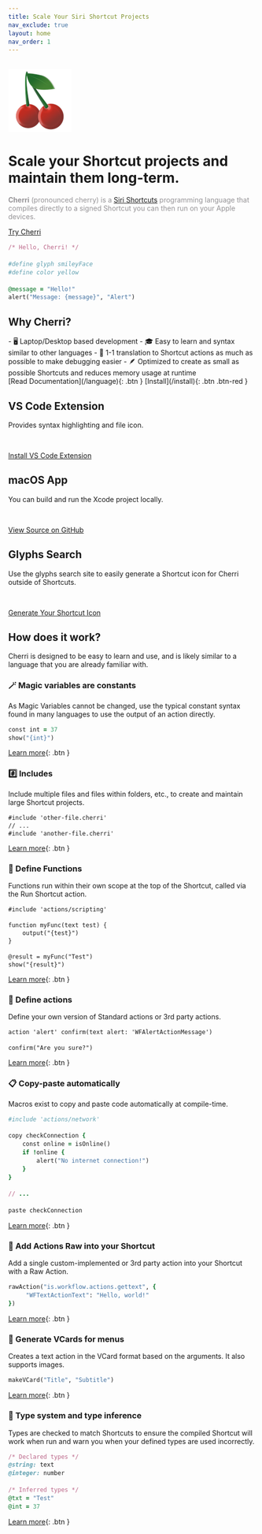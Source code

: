```yaml
---
title: Scale Your Siri Shortcut Projects
nav_exclude: true
layout: home
nav_order: 1
---
```


<div class="hero">
    <br/>
    <img src="/assets/cherri_icon.png" width="128" height="128" alt="Cherri Hero Image"/>
    <h1>Scale your Shortcut projects and maintain them long-term.</h1>
    <p style="color: #959396"><strong>Cherri</strong> (pronounced cherry) is a <a href="https://apps.apple.com/us/app/shortcuts/id1462947752" ref="noreferrer noopener" target="_blank">Siri Shortcuts</a> programming language that compiles directly to a signed Shortcut you can then run on your Apple devices.</p>
    <span class="fs-6">
    <a href="https://playground.cherrilang.org" target="_blank" class="btn btn-red btn-outline hero-button">Try Cherri</a>
    </span>
</div>

```ruby
/* Hello, Cherri! */

#define glyph smileyFace
#define color yellow

@message = "Hello!"
alert("Message: {message}", "Alert")
```

## Why Cherri?

<div class="box" markdown="1">
- 🖥️ Laptop/Desktop based development
- 🎓 Easy to learn and syntax similar to other languages
- 🐞 1-1 translation to Shortcut actions as much as possible to make debugging easier
- 🪶 Optimized to create as small as possible Shortcuts and reduces memory usage at runtime

<br/>

<span class="fs-5">
[Read Documentation](/language){: .btn }
[Install](/install){: .btn .btn-red }
</span>
</div>

<div class="box" markdown="1">
    
## VS Code Extension
Provides syntax highlighting and file icon.

<br/>

<a href="https://marketplace.visualstudio.com/items?itemName=electrikmilk.cherri-vscode-extension" target="_blank" class="btn btn-red">Install VS Code Extension</a>

</div>

<div class="box" markdown="1">

## macOS App

You can build and run the Xcode project locally.

<br/>

<a href="https://github.com/electrikmilk/cherri-macos-app" target="_blank" class="btn btn-red">View Source on GitHub</a>

</div>

<div class="box" markdown="1">

## Glyphs Search

Use the glyphs search site to easily generate a Shortcut icon for Cherri outside of Shortcuts.

<br/>

<a href="https://glyphs.cherrilang.org" target="_blank" class="btn btn-red">Generate Your Shortcut Icon</a>

</div>

## How does it work?

Cherri is designed to be easy to learn and use, and is likely similar to a language that you are already familiar with.

### 🪄 Magic variables are constants

As Magic Variables cannot be changed, use the typical constant syntax found in many languages to use the output of an action directly.

```ruby
const int = 37
show("{int}")
```

[Learn more](language/variables-constants-globals#constants){: .btn }

### #️⃣ Includes

Include multiple files and files within folders, etc., to create and maintain large Shortcut projects.

```
#include 'other-file.cherri'
// ...
#include 'another-file.cherri'
```

[Learn more](language/includes){: .btn }

### 🔄 Define Functions

Functions run within their own scope at the top of the Shortcut, called via the Run Shortcut action.

```
#include 'actions/scripting'

function myFunc(text test) {
    output("{test}")
}

@result = myFunc("Test")
show("{result}")
```

[Learn more](language/functions){: .btn }

### 🔧 Define actions

Define your own version of Standard actions or 3rd party actions.

```
action 'alert' confirm(text alert: 'WFAlertActionMessage')

confirm("Are you sure?")
```

[Learn more](language/action-definitions){: .btn }

### 📋 Copy-paste automatically

Macros exist to copy and paste code automatically at compile-time.

```ruby
#include 'actions/network'

copy checkConnection {
    const online = isOnline()
    if !online {
        alert("No internet connection!")
    }
}

// ...

paste checkConnection
```

[Learn more](language/copy-paste){: .btn }

### 🥩 Add Actions Raw into your Shortcut

Add a single custom-implemented or 3rd party action into your Shortcut with a Raw Action.

```ruby
rawAction("is.workflow.actions.gettext", {
     "WFTextActionText": "Hello, world!"
})
```

[Learn more](language/raw-actions){: .btn }

### 📇 Generate VCards for menus

Creates a text action in the VCard format based on the arguments. It also supports images.

```ruby
makeVCard("Title", "Subtitle")
```

[Learn more](language/vcards){: .btn }

### 🔢 Type system and type inference

Types are checked to match Shortcuts to ensure the compiled Shortcut will work when run and warn you when your defined types are used incorrectly.

```ruby
/* Declared types */
@string: text
@integer: number

/* Inferred types */
@txt = "Test"
@int = 37
```

[Learn more](language/types){: .btn }
